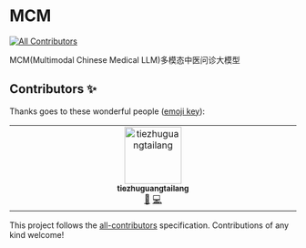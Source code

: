 # MCM
<!-- ALL-CONTRIBUTORS-BADGE:START - Do not remove or modify this section -->
[![All Contributors](https://img.shields.io/badge/all_contributors-1-orange.svg?style=flat-square)](#contributors-)
<!-- ALL-CONTRIBUTORS-BADGE:END -->
MCM(Multimodal Chinese Medical LLM)多模态中医问诊大模型

## Contributors ✨

Thanks goes to these wonderful people ([emoji key](https://allcontributors.org/docs/en/emoji-key)):

<!-- ALL-CONTRIBUTORS-LIST:START - Do not remove or modify this section -->
<!-- prettier-ignore-start -->
<!-- markdownlint-disable -->
<table>
  <tbody>
    <tr>
      <td align="center" valign="top" width="14.28%"><a href="https://github.com/tiezhuguangtailang"><img src="https://avatars.githubusercontent.com/u/65181147?v=4?s=100" width="100px;" alt="tiezhuguangtailang"/><br /><sub><b>tiezhuguangtailang</b></sub></a><br /><a href="#data-tiezhuguangtailang" title="Data">🔣</a> <a href="https://github.com/JerryMazeyu/MCM/commits?author=tiezhuguangtailang" title="Code">💻</a></td>
    </tr>
  </tbody>
</table>

<!-- markdownlint-restore -->
<!-- prettier-ignore-end -->

<!-- ALL-CONTRIBUTORS-LIST:END -->

This project follows the [all-contributors](https://github.com/all-contributors/all-contributors) specification. Contributions of any kind welcome!